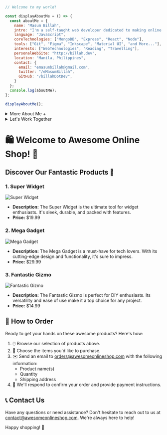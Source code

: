
```javascript
// Welcome to my world!

const displayAboutMe = () => {
  const aboutMe = {
    name: "Masum Billah",
    intro: "I'm a self-taught web developer dedicated to making online dreams a reality.",
    language: "JavaScript",
    coreTechnologies: ["MongoDB", "Express", "React", "Node"],
    tools: ["Git", "Figma", "Inkscape", "Material UI", "and More..."],
    interests: ["WebTechnologies", "Reading", "Travelling"],
    personalWebSite: "http://billah.dev",
    location: "Manila, Philippines",
    contact: {
      email: "emasumbillah@gmail.com",
      twitter: "/eMasumBillah",
      GitHub: "/billahDotDev",
    }
  };
  console.log(aboutMe);
};

displayAboutMe();
```


<details> 
<summary>More About Me &#43;</summary>


```html
My Story:
I'm passionate about Javascript and web technologies. Before the pandemic, I was just a struggling entrepreneur in
the clothing industry. 'Cotton Logic' is a company where I hustled as a rainmaker. My business had its ups and
downs, which was stressful, but I learned something new daily. During the pandemic, I decided to bring my passion
into the business. Nowadays, two roles in my real-life games are Web developer and Rainmaker. 

I can Speak:
English, Bangla (Native), Taglish, Hindi, and of course Javascript!

Certification:
I'm a Bangladesh University of Engineering and Technology (BUET) certified full-stack web developer on a journey
of modern web mastery at the University of Helsinki.
```
</details>



<details> 
<summary>Let's Work Together</summary>
  
```html

There are times when you need someone to listen or give some advice. Book a slot to chat - anything from personal to career, web development, Graphic design, etc.

The slots for May and June are fully booked. Availability for July will be announced in June on my Twitter account. Alternatively, you can fill out the form [here](https://docs.google.com/forms/d/e/YOUR_FORM_ID/viewform) to get notified.
```
</details>



# 🛍️ Welcome to Awesome Online Shop! 🎉

## Discover Our Fantastic Products 🚀

### 1. Super Widget
![Super Widget](images/super_widget.jpg)

- **Description:** The Super Widget is the ultimate tool for widget enthusiasts. It's sleek, durable, and packed with features.
- **Price:** $19.99

### 2. Mega Gadget
![Mega Gadget](images/mega_gadget.jpg)

- **Description:** The Mega Gadget is a must-have for tech lovers. With its cutting-edge design and functionality, it's sure to impress.
- **Price:** $29.99

### 3. Fantastic Gizmo
![Fantastic Gizmo](images/fantastic_gizmo.jpg)

- **Description:** The Fantastic Gizmo is perfect for DIY enthusiasts. Its versatility and ease of use make it a top choice for any project.
- **Price:** $14.99

## 🛒 How to Order

Ready to get your hands on these awesome products? Here's how:

1. 🖱️ Browse our selection of products above.
2. 🛒 Choose the items you'd like to purchase.
3. ✉️ Send an email to orders@awesomeonlineshop.com with the following information:
   - Product name(s)
   - Quantity
   - Shipping address
4. 💸 We'll respond to confirm your order and provide payment instructions.

## 📞 Contact Us

Have any questions or need assistance? Don't hesitate to reach out to us at contact@awesomeonlineshop.com. We're always here to help!

Happy shopping! 🎁

